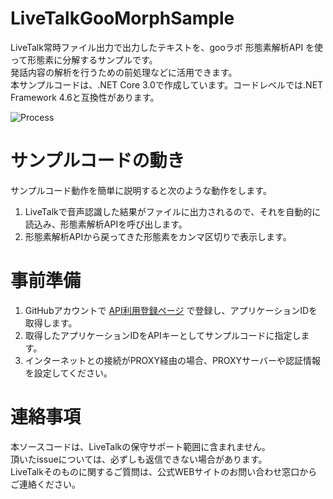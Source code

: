 # LiveTalkGooMorphSample
LiveTalk常時ファイル出力で出力したテキストを、gooラボ 形態素解析API を使って形態素に分解するサンプルです。  
発話内容の解析を行うための前処理などに活用できます。  
本サンプルコードは、.NET Core 3.0で作成しています。コードレベルでは.NET Framework 4.6と互換性があります。

![Process](https://github.com/FujitsuSSL-LiveTalk/LiveTalkGooMorphSample/blob/images/README.png)

# サンプルコードの動き
サンプルコード動作を簡単に説明すると次のような動作をします。  
1. LiveTalkで音声認識した結果がファイルに出力されるので、それを自動的に読込み、形態素解析APIを呼び出します。
2. 形態素解析APIから戻ってきた形態素をカンマ区切りで表示します。


# 事前準備
1. GitHubアカウントで [API利用登録ページ](https://labs.goo.ne.jp/jp/apiregister/) で登録し、アプリケーションIDを取得します。
2. 取得したアプリケーションIDをAPIキーとしてサンプルコードに指定します。
4. インターネットとの接続がPROXY経由の場合、PROXYサーバーや認証情報を設定してください。

# 連絡事項
本ソースコードは、LiveTalkの保守サポート範囲に含まれません。  
頂いたissueについては、必ずしも返信できない場合があります。  
LiveTalkそのものに関するご質問は、公式WEBサイトのお問い合わせ窓口からご連絡ください。
